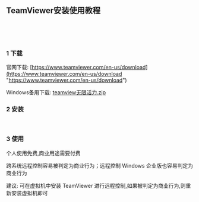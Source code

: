 ## TeamViewer安装使用教程  

​    

​    

### 1 下载  

官网下载: [https://www.teamviewer.com/en-us/download](https://www.teamviewer.com/en-us/download "https://www.teamviewer.com/en-us/download")  

Windows备用下载: [teamview无限活力.zip](https://mega.nz/file/HboiXQ4B#VfCRWoQoa02Mw_pDgjrUADfcKlUfzsQ_2eUqUsfp8CM "https://mega.nz/file/HboiXQ4B#VfCRWoQoa02Mw_pDgjrUADfcKlUfzsQ_2eUqUsfp8CM")  

### 2 安装  

​    

### 3 使用  

个人使用免费,商业用途需要付费  

跨系统远程控制容易被判定为商业行为；远程控制 Windows 企业版也容易判定为商业行为  

建议: 可在虚拟机中安装 TeamViewer 进行远程控制,如果被判定为商业行为,则重新安装虚拟机即可  



